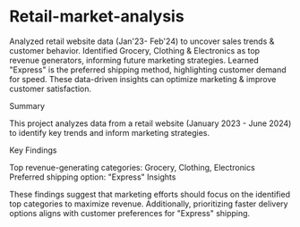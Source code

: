# Retail-market-analysis
Analyzed retail website data (Jan'23- Feb'24) to uncover sales trends & customer behavior. Identified Grocery, Clothing & Electronics as top revenue generators, informing future marketing strategies.  Learned "Express" is the preferred shipping method, highlighting customer demand for speed. These data-driven insights can optimize marketing & improve customer satisfaction.

Summary

This project analyzes data from a retail website (January 2023 - June 2024) to identify key trends and inform marketing strategies.

Key Findings

Top revenue-generating categories: Grocery, Clothing, Electronics
Preferred shipping option: "Express"
Insights

These findings suggest that marketing efforts should focus on the identified top categories to maximize revenue. Additionally, prioritizing faster delivery options aligns with customer preferences for "Express" shipping.
